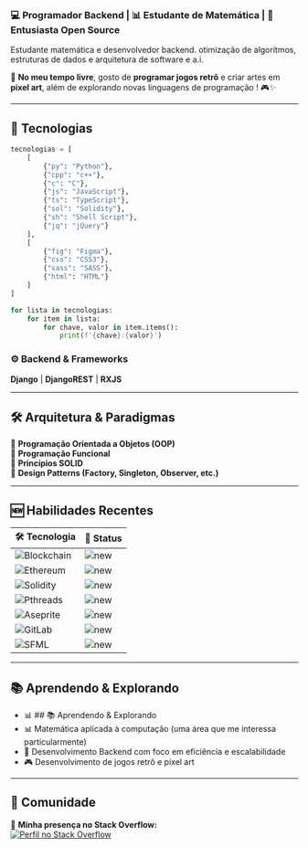 
### 💻 Programador Backend | 📊 Estudante de Matemática | 🚀 Entusiasta Open Source  

Estudante matemática e desenvolvedor  backend. otimização de algoritmos, estruturas de dados e arquitetura de software e a.i.  

📌 **No meu tempo livre**, gosto de **programar jogos retrô** e criar artes em **pixel art**,  além de explorando novas linguagens de programação ! 🎮✨  

---

## 🚀 Tecnologias 
```python
tecnologias = [
    [
        {"py": "Python"},
        {"cpp": "c++"},
        {"c": "C"},
        {"js": "JavaScript"},
        {"ts": "TypeScript"},
        {"sol": "Solidity"},
        {"sh": "Shell Script"},
        {"jq": "jQuery"}
    ],
    [
        {"fig": "Figma"},
        {"css": "CSS3"},
        {"sass": "SASS"},
        {"html": "HTML"}
    ]
]

for lista in tecnologias:
    for item in lista:
        for chave, valor in item.items():
            print(f'{chave}:{valor}')
```

### ⚙️ Backend & Frameworks  

**Django** | **DjangoREST** | **RXJS**

---

## 🛠 Arquitetura & Paradigmas  

🔹 **Programação Orientada a Objetos (OOP)**  
🔹 **Programação Funcional**  
🔹 **Princípios SOLID**  
🔹 **Design Patterns (Factory, Singleton, Observer, etc.)**  

---

## 🆕 Habilidades Recentes  

| 🛠 Tecnologia | 🚀 Status |
|--------------|----------|
| ![Blockchain](https://img.shields.io/badge/Blockchain-0E76A8?style=for-the-badge&logo=blockchaindotcom&logoColor=white) | ![new](https://img.shields.io/badge/new-red?style=for-the-badge&logoColor=white) |
| ![Ethereum](https://img.shields.io/badge/Ethereum-3C3C3D.svg?style=for-the-badge&logo=Ethereum&logoColor=white) | ![new](https://img.shields.io/badge/new-red?style=for-the-badge&logoColor=white) |
| ![Solidity](https://img.shields.io/badge/Solidity-363636?logo=solidity&logoColor=fff&style=for-the-badge) | ![new](https://img.shields.io/badge/new-red?style=for-the-badge&logoColor=white) |
| ![Pthreads](https://img.shields.io/badge/Pthreads-0078D4?style=for-the-badge&logo=c&logoColor=white) | ![new](https://img.shields.io/badge/new-red?style=for-the-badge&logoColor=white) |
| ![Aseprite](https://img.shields.io/badge/Aseprite-7D929E.svg?style=for-the-badge&logo=Aseprite&logoColor=white) | ![new](https://img.shields.io/badge/new-red?style=for-the-badge&logoColor=white) |
| ![GitLab](https://img.shields.io/badge/GitLab-FC6D26.svg?style=for-the-badge&logo=GitLab&logoColor=white) | ![new](https://img.shields.io/badge/new-red?style=for-the-badge&logoColor=white) |
| ![SFML](https://img.shields.io/badge/SFML-8CC445.svg?style=for-the-badge&logo=SFML&logoColor=white) | ![new](https://img.shields.io/badge/new-red?style=for-the-badge&logoColor=white) |

---

## 📚 Aprendendo & Explorando  
- 📊 ## 📚 Aprendendo & Explorando  
- 📊 Matemática aplicada à computação (uma área que me interessa particularmente)  
- 🔧 Desenvolvimento Backend com foco em eficiência e escalabilidade  
- 🎮 Desenvolvimento de jogos retrô e pixel art  

---

## 💬 Comunidade  

📌 **Minha presença no Stack Overflow:**  
[![Perfil no Stack Overflow](https://es.stackoverflow.com/users/flair/329668.png)](https://es.stackoverflow.com/users/329668/cardosource)  


